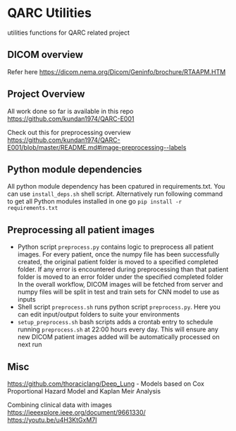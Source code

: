 # QARC Utilities
utilities functions for QARC related project

## DICOM overview
Refer here https://dicom.nema.org/Dicom/Geninfo/brochure/RTAAPM.HTM

## Project Overview
All work done so far is available in this repo https://github.com/kundan1974/QARC-E001

Check out this for preprocessing overview
https://github.com/kundan1974/QARC-E001/blob/master/README.md#image-preprocessing--labels

## Python module dependencies
All python module dependency has been cpatured in requirements.txt. You can use `install_deps.sh` shell script. Alternatively run following command to get all Python modules installed in one go
`pip install -r requirements.txt`

## Preprocessing all patient images

- Python script `preprocess.py` contains logic to preprocess all patient images. For every patient, once the numpy file has been successfully created, the original patient folder is moved to a specified completed folder. If any error is encountered during preprocessing than that patient folder is moved to an error folder under the specified completed folder
In the overall workflow, DICOM images will be fetched from server and numpy files will be split in test and train sets for CNN model to use as inputs
- Shell script `preprocess.sh` runs python script `preprocess.py`. Here you can edit input/output folders to suite your environments
- `setup_preprocess.sh` bash scripts adds a crontab entry to schedule running `preprocess.sh` at 22:00 hours every day. This will ensure any new DICOM patient images added will be automatically processed on next run

## Misc 
https://github.com/thoraciclang/Deep_Lung - Models based on Cox Proportional Hazard Model and Kaplan Meir Analysis

Combining clinical data with images
https://ieeexplore.ieee.org/document/9661330/
https://youtu.be/u4H3KtGxM7I
